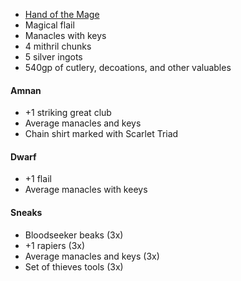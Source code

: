 - [Hand of the Mage](https://2e.aonprd.com/Equipment.aspx?ID=440)
- Magical flail
- Manacles with keys
- 4 mithril chunks
- 5 silver ingots
- 540gp of cutlery, decoations, and other valuables

#### Amnan

- +1 striking great club
- Average manacles and keys
- Chain shirt marked with Scarlet Triad

#### Dwarf

- +1 flail
- Average manacles with keeys

#### Sneaks

- Bloodseeker beaks (3x)
- +1 rapiers (3x)
- Average manacles and keys (3x)
- Set of thieves tools (3x)
